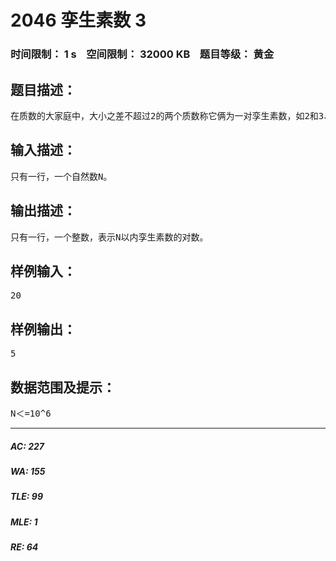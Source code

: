 # 2046 孪生素数 3   
### 时间限制： 1 s&nbsp;&nbsp;&nbsp;&nbsp;空间限制： 32000 KB&nbsp;&nbsp;&nbsp;&nbsp;题目等级： 黄金  
## 题目描述：  

<pre>
在质数的大家庭中，大小之差不超过2的两个质数称它俩为一对孪生素数，如2和3、3和5、17和19等等。请你统计一下，在不大于自然数N的质数中，孪生素数的对数。
</pre>
  
  
## 输入描述：  

<pre>
只有一行，一个自然数N。
</pre>
  
  
## 输出描述：  

<pre>
只有一行，一个整数，表示N以内孪生素数的对数。
</pre>
  
  
## 样例输入：  

<pre>
20
</pre>
  
  
## 样例输出：  

<pre>
5
</pre>
  
  
## 数据范围及提示：  

<pre>
N＜=10^6
</pre>
  
  
***  

##### AC: 227  
##### WA: 155  
##### TLE: 99  
##### MLE: 1  
##### RE: 64  
